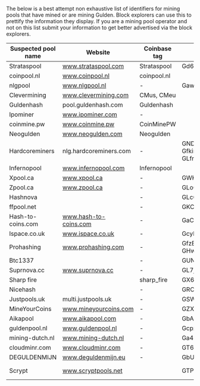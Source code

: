 The below is a best attempt non exhaustive list of identifiers for mining pools that have mined or are mining Gulden. Block explorers can use this to prettify the information they display.
If you are a mining pool operator and not on this list submit your information to get better advertised via the block explorers.

|Suspected pool name|Website|Coinbase tag|Addresses|Confirmation URL|Contact details|
|----|----|----|----|----|-----|
|Strataspool|www.strataspool.com|Strataspool|Gd6nHhdJJYQ26Bvj7FgcEqi5z2af6m3oKd|||
|coinpool.nl|www.coinpool.nl|coinpool.nl||||
|nlgpool|www.nlgpool.nl|-|GawCYmSbj1p5VWaP7LqKPcdxUtBcKFp96G|www.nlgpool.nl/blocks/428||
|Clevermining|www.clevermining.com|CMus, CMeu||||
|Guldenhash|pool.guldenhash.com|Guldenhash||||
|Ipominer|www.ipominer.com|-||||
|coinmine.pw|www.coinmine.pw|CoinMinePW||||
|Neogulden|www.neogulden.com|Neogulden||||
|Hardcoreminers|nlg.hardcoreminers.com|-|GNDA5MZWcm4AjLtNuEmYpgH8qsxo4vrnY8, GfkimougwyiudBNVrV3ZSqt79yRpXaAMyi, GLfre4jKfLTQx414jwgFsMoMsYU3VAL4ci|||
|Infernopool|www.infernopool.com|Infernopool||||
|Xpool.ca|www.xpool.ca|-|GWKLfUQT4V8rKXVrPxSG3KxJNoTgYx511D|||
|Zpool.ca|www.zpool.ca|-|GLoGJBsw2DXtLApZo7sG4w44WTocpZGTKQ|||
|Hashnova||-|GLc6MjJaFGkBFdVAAHRoNQAsmxkotK2teB|||
|ffpool.net||-|GKCYMGMYEneWhYVfvXzPb1SEzxCsCnvwSY|||
|Hash-to-coins.com|www.hash-to-coins.com|-|GaC1mBCzC8kHSHkZK3QdKTfJxWRMSNCP2X|||
|Ispace.co.uk|www.ispace.co.uk|-|GcyPVRVQxC2qtCS8Nr8PERjHQgiBoNpwDC|||
|Prohashing|www.prohashing.com|-|GfzEEgfvoE8s84ccSGqGnAUdNmYmCs1TTA, GHw5BhnXzmS3j3HE5dQU6nqgFLKdemJAzo|||
|Btc1337||-|GUNsn8xrwrjT4cDHUjMWbV9BV7QRriFyvR|||
|Suprnova.cc|www.suprnova.cc|-|GL7joZU8hKcLL3kFfH6nK1dw8avLk4vzbj|||
|Sharp fire||sharp_fire|GX6sAN5h1HT5AezmtsekB8PDoe29DckiXg|||
|Nicehash||-|GRCcdLrHKLRGGWDZ4LeJjvqfqqVwCkynbb|||
|Justpools.uk|multi.justpools.uk|-|GSWVtjLHvymiJg6UXzgFupH5seUCXeeCeD|||
|MineYourCoins|www.mineyourcoins.com|-|GZXmmWUk46SNKMuydCXnhxVkpgjWupYNyu|||
|Aikapool|www.aikapool.com|-|GbA6dXtFZjexUrEeKpEF95Ke92UhqUSrmL|||
|guldenpool.nl|www.guldenpool.nl|-|GcpzphoLCjw9oYk8S2YNBYTQUrvBmXLBRS|||
|mining-dutch.nl|www.mining-dutch.nl|-|Ga4vnMZj3Drjh7rPknCokmkBrBsELcZF4k|||
|cloudminr.com|www.cloudminr.com|-|GT66iYRqaTm5tQLuAMHwbzcbGt5APpA671|||
|DEGULDENMIJN|www.deguldenmijn.eu|-|GbUoyKgsCVJejTfjX5c2EnSeJw31Bui1eZ|||
|Scrypt|www.scryptpools.net||GTPp5vjVwG5KnpnmwttQjCQZ2AVqjNYXz5|https://www.scryptpools.net/nlg/public/index.php?page=statistics&action=round&height=746267||


